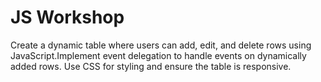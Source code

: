 # JS Workshop

Create a dynamic table where users can add, edit, and delete rows using JavaScript.Implement event delegation to handle events on dynamically added rows. Use CSS for styling and ensure the table is responsive.
